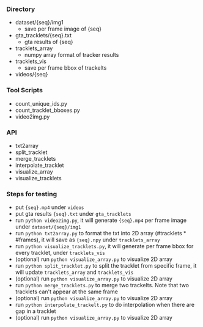 ### Directory

-   dataset/{seq}/img1
    -   save per frame image of {seq}
-   gta_tracklets/{seq}.txt
    -   gta results of {seq}
-   tracklets_array
    -   numpy array format of tracker results
-   tracklets_vis
    -   save per frame bbox of trackelts
-   videos/{seq}

### Tool Scripts

-   count_unique_ids.py
-   count_tracklet_bboxes.py
-   video2img.py

### API

-   txt2array
-   split_tracklet
-   merge_tracklets
-   interpolate_tracklet
-   visualize_array
-   visualize_tracklets

### Steps for testing

-   put `{seq}.mp4` under `videos`
-   put gta results `{seq}.txt` under `gta_tracklets`
-   run `python video2img.py`, it will generate `{seq}.mp4` per frame image under `dataset/{seq}/img1`
-   run `python txt2array.py` to format the txt into 2D array (#tracklets \* #frames), it will save as `{seq}.npy` under `tracklets_array`
-   run `python visualize_tracklets.py`, it will generate per frame bbox for every tracklet, under `tracklets_vis`
-   (optional) run `python visualize_array.py` to visualize 2D array
-   run `python split_tracklet.py` to split the tracklet from specific frame, it will update `tracklets_array` and `tracklets_vis`
-   (optional) run `python visualize_array.py` to visualize 2D array
-   run `python merge_tracklets.py` to merge two trackelts. Note that two tracklets can't appear at the same frame
-   (optional) run `python visualize_array.py` to visualize 2D array
-   run `python interpolate_trackelt.py` to do interpolation when there are gap in a tracklet
-   (optional) run `python visualize_array.py` to visualize 2D array
